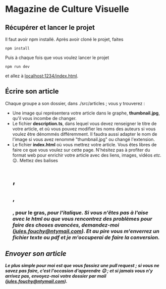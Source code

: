 # Magazine de Culture Visuelle

## Récupérer et lancer le projet

Il faut avoir npm installé.
Après avoir cloné le projet, faites

```
npm install
```

Puis à chaque fois que vous voulez lancer le projet

```
npm run dev
```

et allez à [localhost:1234/index.html](http://localhost:1234/index.html).

## Écrire son article

Chaque groupe a son dossier, dans ./src/articles ; vous y trouverez :
  - Une image qui représentera votre article dans le graphe, **thumbnail.jpg**, qu'il vous incombe de changer.
  - Le fichier **description.ts**, dans lequel vous devez renseigner le titre de votre article, et où vous pouvez modifier les noms des auteurs si vous voulez être dénommés différemment. Il faudra aussi adapter le nom de l'image si vous avez renommé "thumbnail.jpg" ou changé l'extension.
  - Le fichier **index.html** où vous mettrez votre article. Vous êtes libres de faire ce que vous voulez sur cette page. N'hésitez pas à profiter du format web pour enrichir votre article avec des liens, images, vidéos *etc.* :wink:. Mettez des balises <h1>, <h2>, <h3>, <b> pour le gras, <i> pour l'italique. Si vous n'êtes pas à l'aise avec le html ou que vous rencontrez des problèmes pour faire des choses avancées, demandez-moi (jules.fouchy@ntymail.com). Et au pire vous m'enverrez un fichier texte ou pdf et je m'occuperai de faire la conversion.
  
## Envoyer son article

Le plus simple pour moi est que vous fassiez une *pull request* ; si vous ne savez pas faire, c'est l'occasion d'apprendre :wink: ; et si jamais vous n'y arrivez pas, envoyez-moi votre dossier par mail (jules.fouchy@ntymail.com).
